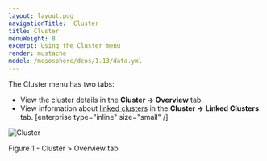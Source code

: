 ```yaml
---
layout: layout.pug
navigationTitle:  Cluster
title: Cluster
menuWeight: 8
excerpt: Using the Cluster menu
render: mustache
model: /mesosphere/dcos/1.13/data.yml
---
```


The Cluster menu has two tabs:

- View the cluster details in the **Cluster -> Overview** tab.
- View information about [linked clusters](/mesosphere/dcos/1.13/administering-clusters/multiple-clusters/cluster-links/) in the **Cluster -> Linked Clusters** tab. [enterprise type="inline" size="small" /]

![Cluster](/mesosphere/dcos/1.13/img/GUI-Cluster-OSS-Cluster_View-1_12.png)

Figure 1 - Cluster > Overview tab
